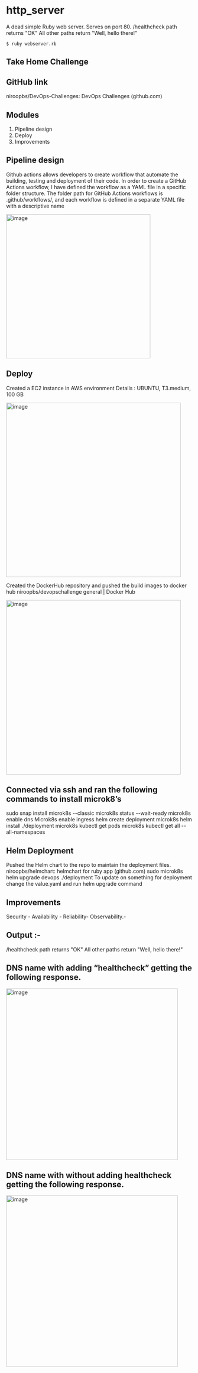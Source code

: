 # http_server
A dead simple Ruby web server.
Serves on port 80.
/healthcheck path returns "OK"
All other paths return "Well, hello there!"

`$ ruby webserver.rb`


## Take Home Challenge

## GitHub link
niroopbs/DevOps-Challenges: DevOps Challenges (github.com)

## Modules 
1. Pipeline design 
2. Deploy 
3. Improvements 

## Pipeline design 
Github actions allows developers to create workflow that automate the building, testing and deployment of their code. In order to create a GitHub Actions workflow, I have defined the workflow as a YAML file in a specific folder structure. The folder path for GitHub Actions workflows is .github/workflows/, and each workflow is defined in a separate YAML file with a descriptive name

<img width="390" alt="image" src="https://github.com/niroopbs/DevOps-Challenges/assets/50316430/a986a26f-a66a-4b34-9bab-642c2d241c88">

## Deploy 
Created a EC2 instance in AWS environment 
 Details  : UBUNTU, T3.medium, 100 GB
 
<img width="472" alt="image" src="https://github.com/niroopbs/DevOps-Challenges/assets/50316430/de7fc33a-0a8a-4a6c-a190-a42ca2fff3f2">

Created the DockerHub repository and pushed the build images to docker hub
niroopbs/devopschallenge general | Docker Hub

<img width="472" alt="image" src="https://github.com/niroopbs/DevOps-Challenges/assets/50316430/7f72083c-99f4-4726-94d0-1201e463fcb1">

## Connected via ssh and ran the following commands to install microk8’s

sudo snap install microk8s --classic
microk8s status --wait-ready
microk8s enable dns
Microk8s enable ingress
helm create deployment
microk8s helm install ./deployment
microk8s kubectl get pods
microk8s kubectl get all --all-namespaces 

## Helm Deployment
Pushed the Helm chart to the repo to maintain the deployment files. 
niroopbs/helmchart: helmchart for ruby app (github.com)
 sudo microk8s helm upgrade devops ./deployment
To update on something for deployment change the value.yaml and run helm upgrade command 

 ## Improvements 
Security -
Availability - 
Reliability- 
Observability.-


## Output :-

/healthcheck path returns "OK"
All other paths return "Well, hello there!"

## DNS name with adding “healthcheck” getting the following response. 

<img width="464" alt="image" src="https://github.com/niroopbs/DevOps-Challenges/assets/50316430/19e2c043-6cf7-4c77-8de7-bf7f42429c13">

## DNS name with without adding healthcheck getting the following response. 

<img width="464" alt="image" src="https://github.com/niroopbs/DevOps-Challenges/assets/50316430/720aed80-e90b-4f2f-a4ad-b7e281d0facd">




